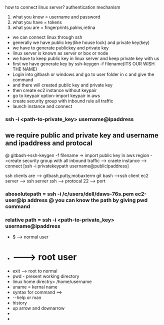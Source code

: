 how to connect linux server?
authentication mechanism
1. what you know = username and password 
2. what you have = tokens
3. what you are = fingerprints,palms,retina


- we can connect linux through ssh
- generally we have public key(like house lock) and private key(key)
- we have to generate publickey and private key 
- linux server is known as server or box or node 
- we have to keep public key in linux server and keep private key with us
- first we have generate key by ssh-keygen -f filename(ITS OUR WISH THE NAME)
- Login into gitbash or windows and go to user folder in c and give the command 
- and there will created public key and private key 
- then create ec2 instance without keypair
- go to keypair option-import keypair in aws
- create security group with inbound rule all traffic
- launch instance and connect
### ssh -i <path-to-private_key> username@ipaddress
## we require public and private key and username and ipaddress and protocal
@ gitbash->ssh-keygen -f filename -> import public key in aws region ->create security group with all inbound traffic --> craete instance --> connect [ssh -i privatekeypath username@publicipaddress]

ssh clients are --> gitbash,putty,mobaxterm
git bash -->ssh client 
ec2 server --> ssh server
ssh --> protocal
22 --> port

### abosolutepath = ssh -i /c/users/dell/daws-76s.pem ec2-user@ip address @ you can know the path by giving pwd command
### relative path = ssh -i <path-to-private_key> username@ipaddress

- $ --> normal user 
- # ---> root user 
- exit --> root to normal
- pwd - present working directory 
- linux home directry= /home/username
- uname = kernal name
- syntax for command ==> <command name> <options> <inputs> 
- <commandname> --help or man <commandname>
- history 
- up arrow and downarrow
- 
- 



